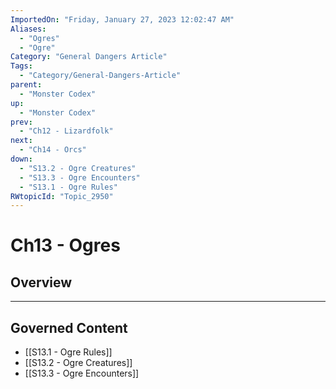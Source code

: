 ```yaml
---
ImportedOn: "Friday, January 27, 2023 12:02:47 AM"
Aliases:
  - "Ogres"
  - "Ogre"
Category: "General Dangers Article"
Tags:
  - "Category/General-Dangers-Article"
parent:
  - "Monster Codex"
up:
  - "Monster Codex"
prev:
  - "Ch12 - Lizardfolk"
next:
  - "Ch14 - Orcs"
down:
  - "S13.2 - Ogre Creatures"
  - "S13.3 - Ogre Encounters"
  - "S13.1 - Ogre Rules"
RWtopicId: "Topic_2950"
---
```

# Ch13 - Ogres
## Overview
---
## Governed Content
- [[S13.1 - Ogre Rules]]
- [[S13.2 - Ogre Creatures]]
- [[S13.3 - Ogre Encounters]]

